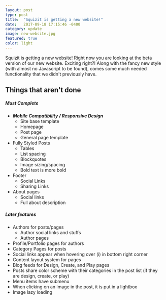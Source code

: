 ```yaml
---
layout: post
type: post
title:  "Squizit is getting a new website!"
date:   2017-09-18 17:15:46 -0400
category: update
image: new-website.jpg
featured: true
color: light
---
```


Squizit is getting a new website! Right now you are looking at the beta version of our new website. Exciting right?! Along with the fancy new style (with almost no Javascript to be found), comes some much needed functionality that we didn't previously have.

## Things that aren't done

##### Must Complete
* ***Mobile Compatibility / Responsive Design***
  * Site base template
  * Homepage
  * Post page
  * General page template
* Fully Styled Posts
  * Tables
  * List spacing
  * Blockquotes
  * Image sizing/spacing
  * Bold text is more bold
* Footer
  * Social Links
  * Sharing Links
* About pages
  * Social links
  * Full about description

##### Later features
* Authors for posts/pages
  * Author social links and stuffs
  * Author pages
* Profile/Portfolio pages for authors
* Category Pages for posts
* Social links appear when hovering over (i) in bottom right corner
* Content layout system for pages
* Blog feeds for Design, Create, and Play pages
* Posts share color scheme with their categories in the post list (if they are design, create, or play)
* Menu items have submenu
* When clicking on an image in the post, it is put in a lightbox
* Image lazy loading
